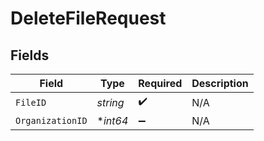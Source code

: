 # DeleteFileRequest


## Fields

| Field              | Type               | Required           | Description        |
| ------------------ | ------------------ | ------------------ | ------------------ |
| `FileID`           | *string*           | :heavy_check_mark: | N/A                |
| `OrganizationID`   | **int64*           | :heavy_minus_sign: | N/A                |